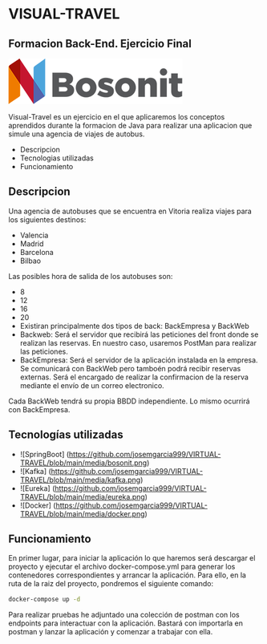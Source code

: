 # VISUAL-TRAVEL
## Formacion Back-End. Ejercicio Final
![Imagen](https://github.com/josemgarcia999/VIRTUAL-TRAVEL/blob/main/media/bosonit.png)


Visual-Travel es un ejercicio en el que aplicaremos los conceptos aprendidos durante
la formacion de Java para realizar una aplicacion que simule una agencia de viajes de autobus.

- Descripcion
- Tecnologias utilizadas
- Funcionamiento


## Descripcion
Una agencia de autobuses que se encuentra en Vitoria realiza viajes para los siguientes destinos:
- Valencia
- Madrid
- Barcelona
- Bilbao

Las posibles hora de salida de los autobuses son:
- 8
- 12
- 16
- 20
- Existiran principalmente dos tipos de back: BackEmpresa y BackWeb
- Backweb: Será el servidor que recibirá las peticiones del front donde se realizan las reservas. En nuestro caso, usaremos PostMan para realizar las peticiones.
- BackEmpresa: Será el servidor de la aplicación instalada en la empresa. Se comunicará con BackWeb pero tamboén podrá recibir reservas externas. Será el encargado de realizar la confirmacion de la reserva mediante el envío de un correo electronico.

Cada BackWeb tendrá su propia BBDD independiente. Lo mismo ocurrirá con BackEmpresa.

## Tecnologías utilizadas
- ![SpringBoot] (https://github.com/josemgarcia999/VIRTUAL-TRAVEL/blob/main/media/bosonit.png)
- ![Kafka] (https://github.com/josemgarcia999/VIRTUAL-TRAVEL/blob/main/media/kafka.png)
- ![Eureka] (https://github.com/josemgarcia999/VIRTUAL-TRAVEL/blob/main/media/eureka.png)
- ![Docker] (https://github.com/josemgarcia999/VIRTUAL-TRAVEL/blob/main/media/docker.png)


## Funcionamiento
En primer lugar, para iniciar la aplicación lo que haremos será descargar el proyecto y ejecutar el archivo docker-compose.yml para generar los contenedores correspondientes y arrancar la aplicación.
Para ello, en la ruta de la raiz del proyecto, pondremos el siguiente comando: 
```sh
docker-compose up -d
```

Para realizar pruebas he adjuntado una colección de postman con los endpoints para interactuar con la aplicación. Bastará con importarla en postman y lanzar la aplicación y comenzar a trabajar con ella.

